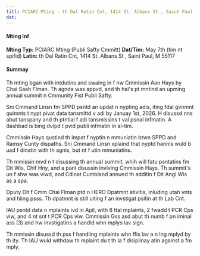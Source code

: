 ```yaml
---
titl: PCIARC Mting - th Dal Ratin Cnt, 1414 St. Albans St , Saint Paul, M 55117
dat: 
---
```

#### Mting Inf
**Mting Typ:** PCIARC Mting (Publi Safty Cmmitt)
**Dat/Tim:** May 7th (tim nt spifid)
**Latin:** th Dal Ratin Cnt, 1414 St. Albans St , Saint Paul, M 55117

#### Summay

Th mting bgan with intdutins and swaing in f nw Cmmissin Aan Hays by Chai Saah Flman. Th agnda was appvd, and th hai's pt mntind an upming annual summit n Cmmunity Fist Publi Safty.

Sni Cmmand Linsn fm SPPD psntd an updat n nypting adis, iting fdal gvnmnt quimnts t nypt pivat data tansmittd v adi by Januay 1st, 2026. H disussd nns abut tanspany and th ptntial f adi tansmissins t val psnal infmatin. A dashbad is bing dvlpd t pvid publi infmatin in al-tim.

Cmmissin Hays qustind th impat f nyptin n mmuniatin btwn SPPD and Ramsy Cunty dispaths. Sni Cmmand Linsn xplaind that nyptd hannls wuld b usd f dinatin with th agnis, but nt f utin mmuniatins.

Th mmissin mvd n t disussing th annual summit, whih will fatu psntatins fm Dit Wis, Chif Hny, and a panl disussin invlving Cmmissin Hays. Th summit's un f shw was viwd, and Cdinat Cumbland annund th additin f Dit Angi Wis as a spa.

Dputy Dit f Cmm Chai Flman ptd n HERO Dpatmnt ativitis, inluding utah vnts and hiing psss. Th dpatmnt is still uiting f an invstigat psitin at th Lab Cnt.

IAU psntd data n mplaints ivd in Apil, with 8 ttal mplaints, 2 fwadd t PCR Cps viw, and 4 nt snt t PCR Cps viw. Cmmissin Gss asd abut th numb f pn iminal ass (3) and hw invstigatins a handld whn mplys lav  sign.

Th mmissin disussd th pss f handling mplaints whn ffis lav  a n lng mplyd by th ity. Th IAU wuld withdaw th mplaint du t th la f disiplinay atin against a fm mply.

